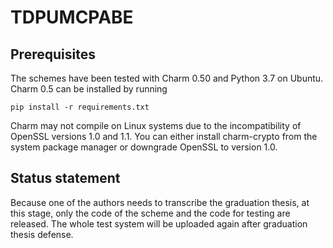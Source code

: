 # TDPUMCPABE
## Prerequisites
The schemes have been tested with Charm 0.50 and Python 3.7 on Ubuntu. Charm 0.5 can be installed by running 

``` 
pip install -r requirements.txt
```

Charm may not compile on Linux systems due to the incompatibility of OpenSSL versions 1.0 and 1.1. You can either install charm-crypto from the system package manager or downgrade OpenSSL to version 1.0.

## Status statement
Because one of the authors needs to transcribe the graduation thesis, at this stage, only the code of the scheme and the code for testing are released. The whole test system will be uploaded again after graduation thesis defense.
